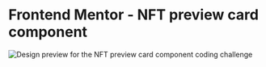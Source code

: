 # Frontend Mentor - NFT preview card component

![Design preview for the NFT preview card component coding challenge](./design/desktop-preview.jpg)

 
